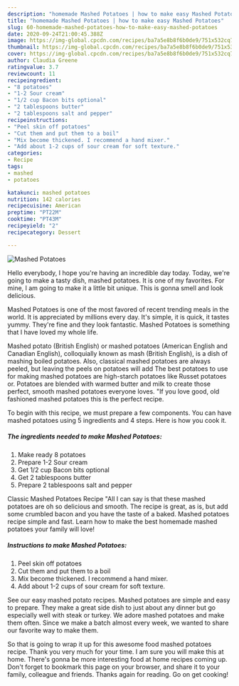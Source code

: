 ```yaml
---
description: "homemade Mashed Potatoes | how to make easy Mashed Potatoes"
title: "homemade Mashed Potatoes | how to make easy Mashed Potatoes"
slug: 60-homemade-mashed-potatoes-how-to-make-easy-mashed-potatoes
date: 2020-09-24T21:00:45.388Z
image: https://img-global.cpcdn.com/recipes/ba7a5e8b8f6b0de9/751x532cq70/mashed-potatoes-recipe-main-photo.jpg
thumbnail: https://img-global.cpcdn.com/recipes/ba7a5e8b8f6b0de9/751x532cq70/mashed-potatoes-recipe-main-photo.jpg
cover: https://img-global.cpcdn.com/recipes/ba7a5e8b8f6b0de9/751x532cq70/mashed-potatoes-recipe-main-photo.jpg
author: Claudia Greene
ratingvalue: 3.7
reviewcount: 11
recipeingredient:
- "8 potatoes"
- "1-2 Sour cream"
- "1/2 cup Bacon bits optional"
- "2 tablespoons butter"
- "2 tablespoons salt and pepper"
recipeinstructions:
- "Peel skin off potatoes"
- "Cut them and put them to a boil"
- "Mix become thickened. I recommend a hand mixer."
- "Add about 1-2 cups of sour cream for soft texture."
categories:
- Recipe
tags:
- mashed
- potatoes

katakunci: mashed potatoes 
nutrition: 142 calories
recipecuisine: American
preptime: "PT22M"
cooktime: "PT43M"
recipeyield: "2"
recipecategory: Dessert

---
```



![Mashed Potatoes](https://img-global.cpcdn.com/recipes/ba7a5e8b8f6b0de9/751x532cq70/mashed-potatoes-recipe-main-photo.jpg)

Hello everybody, I hope you're having an incredible day today. Today, we're going to make a tasty dish, mashed potatoes. It is one of my favorites. For mine, I am going to make it a little bit unique. This is gonna smell and look delicious.

Mashed Potatoes is one of the most favored of recent trending meals in the world. It is appreciated by millions every day. It's simple, it is quick, it tastes yummy. They're fine and they look fantastic. Mashed Potatoes is something that I have loved my whole life.

Mashed potato (British English) or mashed potatoes (American English and Canadian English), colloquially known as mash (British English), is a dish of mashing boiled potatoes. Also, classical mashed potatoes are always peeled, but leaving the peels on potatoes will add The best potatoes to use for making mashed potatoes are high-starch potatoes like Russet potatoes or. Potatoes are blended with warmed butter and milk to create those perfect, smooth mashed potatoes everyone loves. &#34;If you love good, old fashioned mashed potatoes this is the perfect recipe.


To begin with this recipe, we must prepare a few components. You can have mashed potatoes using 5 ingredients and 4 steps. Here is how you cook it.

<!--inarticleads1-->

##### The ingredients needed to make Mashed Potatoes:

1. Make ready 8 potatoes
1. Prepare 1-2 Sour cream
1. Get 1/2 cup Bacon bits optional
1. Get 2 tablespoons butter
1. Prepare 2 tablespoons salt and pepper


Classic Mashed Potatoes Recipe &#34;All I can say is that these mashed potatoes are oh so delicious and smooth. The recipe is great, as is, but add some crumbled bacon and you have the taste of a baked. Mashed potatoes recipe simple and fast. Learn how to make the best homemade mashed potatoes your family will love! 

<!--inarticleads2-->

##### Instructions to make Mashed Potatoes:

1. Peel skin off potatoes
1. Cut them and put them to a boil
1. Mix become thickened. I recommend a hand mixer.
1. Add about 1-2 cups of sour cream for soft texture.


See our easy mashed potato recipes. Mashed potatoes are simple and easy to prepare. They make a great side dish to just about any dinner but go especially well with steak or turkey. We adore mashed potatoes and make them often. Since we make a batch almost every week, we wanted to share our favorite way to make them. 

So that is going to wrap it up for this awesome food mashed potatoes recipe. Thank you very much for your time. I am sure you will make this at home. There's gonna be more interesting food at home recipes coming up. Don't forget to bookmark this page on your browser, and share it to your family, colleague and friends. Thanks again for reading. Go on get cooking!
